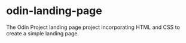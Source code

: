 # odin-landing-page

The Odin Project landing page project incorporating HTML and CSS to create a simple landing page.
